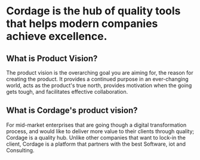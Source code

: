 # Cordage is the hub of quality tools that helps modern companies achieve excellence.

## What is Product Vision?
The product vision is the overarching goal you are aiming for, the reason for creating the product. It 
provides a continued purpose in an ever-changing world,  acts as the product's true north, provides motivation 
when the going gets tough, and facilitates effective collaboration.

## What is Cordage's product vision?
For mid-market enterprises that are going though a digital transformation process, and would like to deliver more value to their clients through quality; Cordage is a quality hub. Unlike other companies that want to lock-in the client, 
Cordage is a platform that partners with the best Software, iot and Consulting. 
